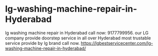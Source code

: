 # lg-washing-machine-repair-in-Hyderabad
  lg washing machine repair in Hyderabad call now: 9177799956. our LG company provide doorstep service in all over Hyderabad most trustable service provide by lg brand call now.    https://lgbestservicecenter.com/lg-washing-machine-repair-in-hyderabad/

